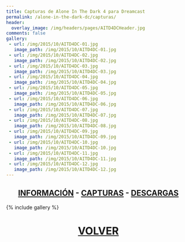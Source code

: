 ```yaml
---
title: Capturas de Alone In The Dark 4 para Dreamcast
permalink: /alone-in-the-dark-dc/capturas/
header:
  overlay_image: /img/headers/pages/AITD4DCHeader.jpg
comments: false
gallery:
 - url: /img/2015/10/AITD4DC-01.jpg
   image_path: /img/2015/10/AITD4DC-01.jpg
 - url: /img/2015/10/AITD4DC-02.jpg
   image_path: /img/2015/10/AITD4DC-02.jpg
 - url: /img/2015/10/AITD4DC-03.jpg
   image_path: /img/2015/10/AITD4DC-03.jpg
 - url: /img/2015/10/AITD4DC-04.jpg
   image_path: /img/2015/10/AITD4DC-04.jpg
 - url: /img/2015/10/AITD4DC-05.jpg
   image_path: /img/2015/10/AITD4DC-05.jpg
 - url: /img/2015/10/AITD4DC-06.jpg
   image_path: /img/2015/10/AITD4DC-06.jpg
 - url: /img/2015/10/AITD4DC-07.jpg
   image_path: /img/2015/10/AITD4DC-07.jpg
 - url: /img/2015/10/AITD4DC-08.jpg
   image_path: /img/2015/10/AITD4DC-08.jpg
 - url: /img/2015/10/AITD4DC-09.jpg
   image_path: /img/2015/10/AITD4DC-09.jpg
 - url: /img/2015/10/AITD4DC-10.jpg
   image_path: /img/2015/10/AITD4DC-10.jpg
 - url: /img/2015/10/AITD4DC-11.jpg
   image_path: /img/2015/10/AITD4DC-11.jpg
 - url: /img/2015/10/AITD4DC-12.jpg
   image_path: /img/2015/10/AITD4DC-12.jpg
---
```

<h2 style="text-align: center;"><strong><a href="/alone-in-the-dark-dc/informacion/">INFORMACIÓN</a> - <a href="/alone-in-the-dark-dc/capturas/">CAPTURAS</a> - <a href="/alone-in-the-dark-dc/descargar/">DESCARGAS</a></strong></h2>
{% include gallery %}
<h1 style="text-align: center;"><strong><a href="/alone-in-the-dark-dc/">VOLVER</a></strong></h1>


